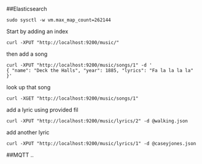 ##Elasticsearch
```
sudo sysctl -w vm.max_map_count=262144
```
Start by adding an index
```
curl -XPUT "http://localhost:9200/music/"
```
then add a song
```
curl -XPUT "http://localhost:9200/music/songs/1" -d '
{ "name": "Deck the Halls", "year": 1885, "lyrics": "Fa la la la la" }'
```
look up that song
```
curl -XGET "http://localhost:9200/music/songs/1"
```
add a lyric using provided fil
```
curl -XPUT "http://localhost:9200/music/lyrics/2" -d @walking.json
```
add another lyric
```
curl -XPUT "http://localhost:9200/music/lyrics/1" -d @caseyjones.json
```

##MQTT
..